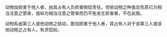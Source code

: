 动物加损害于他人者，由其占有人负损害赔偿责任。但依动物之种类及性质已为相当注意之管束，或纵为相当注意之管束而仍不免发生损害者，不在此限。

动物系由第三人或他动物之挑动，致加损害于他人者，其占有人对于该第三人或该他动物之占有人，有求偿权。